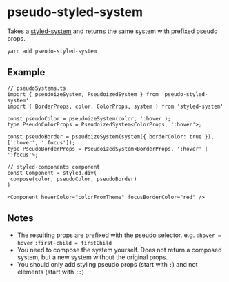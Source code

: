 # pseudo-styled-system

Takes a [styled-system](https://styled-system.com/) and returns the same system with prefixed pseudo props.

`yarn add pseudo-styled-system`

## Example

```tsx
// pseudoSystems.ts
import { pseudoizeSystem, PseudoizedSystem } from 'pseudo-styled-system'
import { BorderProps, color, ColorProps, system } from 'styled-system'

const pseudoColor = pseudoizeSystem(color, ':hover');
type PseudoColorProps = PseudoizedSystem<ColorProps, ':hover'>;

const pseudoBorder = pseudoizeSystem(system({ borderColor: true }), [':hover', ':focus']);
type PseudoBorderProps = PseudoizedSystem<BorderProps, ':hover' | ':focus'>;

// styled-components component
const Component = styled.div(
 compose(color, pseudoColor, pseudoBorder)
)

<Component hoverColor="colorFromTheme" focusBorderColor="red" />
```

## Notes
- The resulting props are prefixed with the pseudo selector. e.g. `:hover = hover` `:first-child = firstChild`
- You need to compose the system yourself. Does not return a composed system, but a new system without the original props. 
- You should only add styling pseudo props (start with `:`) and not elements (start with `::`)
